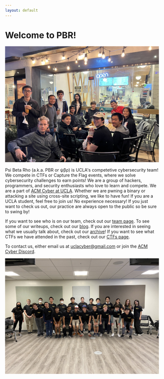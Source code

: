 ```yaml
---
layout: default
---
```


# Welcome to PBR!

![Our team at a Boba Social Night!](assets/images/pbr-boba-social.jpg "Our team at a Boba Social Night!")

Psi Beta Rho (a.k.a. PBR or ψβρ) is UCLA's competetive cybersecurity team! We compete in CTFs or Capture the Flag events, where we solve cybersecurity challenges to earn points! We are a group of hackers, programmers, and security enthusiasts who love to learn and compete. We are a part of [ACM Cyber at UCLA](https://acmcyber.com/). Whether we are pwning a binary or attacking a site using cross-site scripting, we like to have fun! If you are a UCLA student, feel free to join us! No experience necessary! If you just want to check us out, our practice are always open to the public so be sure to swing by!

If you want to see who is on our team, check out our [team page](/team). To see some of our writeups, check out our [blog](/blog). If you are interested in seeing what we usually talk about, check out our [archive](/archive)! If you want to see what CTFs we have attended in the past, check out our [CTFs page](/ctfs).


To contact us, either email us at [uclacyber@gmail.com](mailto:uclacyber@gmail.com) or join the [ACM Cyber Discord](https://discord.gg/j9dgf2q).

![A team photo for Psi Beta Rho!](/assets/images/pbr-team-photo.jpeg)